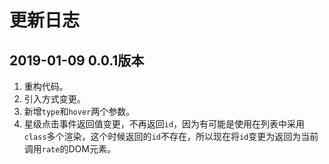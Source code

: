 # 更新日志 #

## 2019-01-09 0.0.1版本 ##

1. 重构代码。
2. 引入方式变更。
3. 新增`type`和`hover`两个参数。
4. 星级点击事件返回值变更，不再返回`id`，因为有可能是使用在列表中采用`class`多个渲染，这个时候返回的`id`不存在，所以现在将`id`变更为返回为当前调用`rate`的DOM元素。